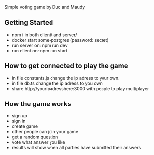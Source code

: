 Simple voting game by Duc and Maudy

## Getting Started

- npm i in both client/ and server/
- docker start some-postgres (password: secret)
- run server on: npm run dev
- run client on: npm run start

## How to get connected to play the game
- in file constants.js change the ip adress to your own.
- in file db.ts change the ip adress to you own.
- share http://youripadresshere:3000 with people to play multiplayer

## How the game works
- sign up
- sign in
- create game
- other people can join your game
- get a random question
- vote what answer you like
- results will show when all parties have submitted their answers
